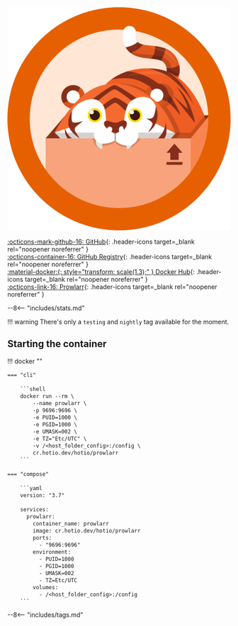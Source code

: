 <div class="image-logo"><img src="/img/image-logos/prowlarr.svg" alt="logo"></div>

[:octicons-mark-github-16: GitHub](https://github.com/hotio/prowlarr){: .header-icons target=_blank rel="noopener noreferrer" }  
[:octicons-container-16: GitHub Registry](https://github.com/orgs/hotio/packages/container/package/prowlarr){: .header-icons target=_blank rel="noopener noreferrer" }  
[:material-docker:{: style="transform: scale(1.3);" } Docker Hub](https://hub.docker.com/r/hotio/prowlarr){: .header-icons target=_blank rel="noopener noreferrer" }  
[:octicons-link-16: Prowlarr](https://github.com/prowlarr/prowlarr){: .header-icons target=_blank rel="noopener noreferrer" }  

--8<-- "includes/stats.md"

!!! warning
    There's only a `testing` and `nightly` tag available for the moment.

## Starting the container

!!! docker ""

    === "cli"

        ```shell
        docker run --rm \
            --name prowlarr \
            -p 9696:9696 \
            -e PUID=1000 \
            -e PGID=1000 \
            -e UMASK=002 \
            -e TZ="Etc/UTC" \
            -v /<host_folder_config>:/config \
            cr.hotio.dev/hotio/prowlarr
        ```

    === "compose"

        ```yaml
        version: "3.7"

        services:
          prowlarr:
            container_name: prowlarr
            image: cr.hotio.dev/hotio/prowlarr
            ports:
              - "9696:9696"
            environment:
              - PUID=1000
              - PGID=1000
              - UMASK=002
              - TZ=Etc/UTC
            volumes:
              - /<host_folder_config>:/config
        ```

--8<-- "includes/tags.md"
